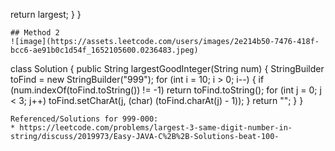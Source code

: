 return largest;
}
}
```
## Method 2
![image](https://assets.leetcode.com/users/images/2e214b50-7476-418f-bcc6-ae91b0c1d54f_1652105600.0236483.jpeg)
```
class Solution {
public String largestGoodInteger(String num) {
StringBuilder toFind = new StringBuilder("999");
for (int i = 10; i > 0; i--)
{
if (num.indexOf(toFind.toString()) != -1)
return toFind.toString();
for (int j = 0; j < 3; j++)
toFind.setCharAt(j, (char) (toFind.charAt(j) - 1));
}
return "";
}
}
```
Referenced/Solutions for 999-000:
* https://leetcode.com/problems/largest-3-same-digit-number-in-string/discuss/2019973/Easy-JAVA-C%2B%2B-Solutions-beat-100-
​
